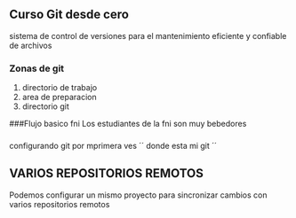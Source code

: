 ## Curso Git desde cero
sistema de control de versiones para el mantenimiento eficiente y confiable de archivos
### Zonas de git
1. directorio de trabajo
2. area de preparacion
3. directorio git

###Flujo basico fni
Los estudiantes de la fni son muy bebedores

###
configurando git por mprimera ves
´´
donde esta mi git
´´

## VARIOS REPOSITORIOS REMOTOS
Podemos configurar un mismo proyecto para sincronizar cambios con varios repositorios remotos
